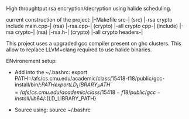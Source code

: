 High throughtput rsa encryption/decryption using halide scheduling.

current construction of the project:
      |-Makefile src-|
              (src) |-rsa crypto include main.cpp-|
                      (rsa) |-rsa.cpp-| (crypto) |-all crypto cpp-| (include) |-rsa crypto-|
                                              (rsa) |-rsa.h-| (crypto) |-all crypto headers-|

This project uses a upgraded gcc compiler present on ghc clusters.
This allow to replace LLVM+clang required to use halide binaries.

ENvironement setup:

- Add into the ~/.bashrc:
 export PATH=/afs/cs.cmu.edu/academic/class/15418-f18/public/gcc-install/bin/:$PATH
 export LD_LIBRARY_PATH=/afs/cs.cmu.edu/academic/class/15418-f18/public/gcc-install/lib64/:${LD_LIBRARY_PATH}

- Source using:
 source ~/.bashrc
